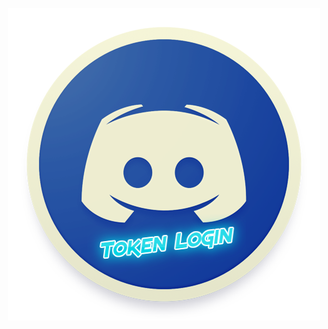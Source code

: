 <p style="text-align:center;"><img src="https://raw.githubusercontent.com/CoSeR-Source/DC-Token-Login/master/Resources/DC%20Token%20Login.png" alt="Logo"></p>
